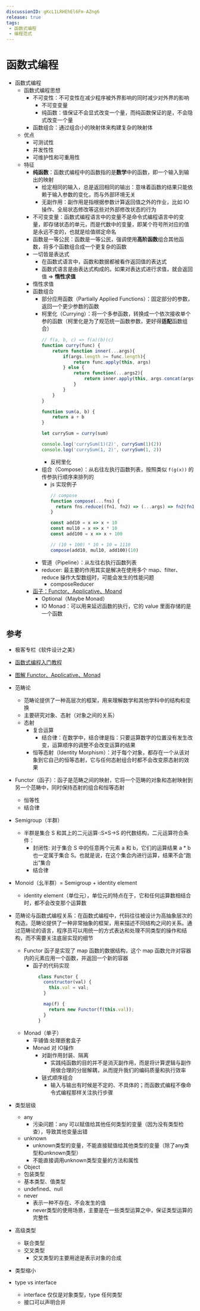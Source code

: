 ```yaml
---
discussionID: gKcL1LRHEhEl6Fm-AZng6
release: true
tags:
 - 函数式编程
 - 编程范式
---
```


# 函数式编程

- 函数式编程
  - 函数式编程思想
    - 不可变性：不可变性在减少程序被外界影响的同时减少对外界的影响
      - 不可变变量
      - 纯函数：值保证不会显式改变一个量，而纯函数保证的是，不会隐式改变一个量
    - 函数组合：通过组合小的映射体来构建复杂的映射体
  - 优点
    - 可测试性
    - 并发性性
    - 可维护性和可重用性
  - 特征
    - **纯函数**：函数式编程中的函数指的是**数学**中的函数，即一个输入到输出的映射
      - 给定相同的输入，总是返回相同的输出：意味着函数的结果只能依赖于输入参数的变化，而与外部环境无关
      - 无副作用：副作用是指根据参数计算返回值之外的作业，比如 IO 操作、全局状态修改等这些对外部修改状态的行为
    - 不可变变量：函数式编程语言中的变量不是命令式编程语言中的变量，即存储状态的单元，而是代数中的变量，即某个符号所对应的值是永远不变的，也就是给值绑定命名
    - 函数是一等公民：函数是一等公民，强调使用**高阶函数**组合其他函数，将多个函数组合成一个更复杂的函数
    - 一切皆是表达式
      - 在函数式语言中，函数和数据都被看作返回值的表达式
      - 函数式语言是由表达式构成的。如果对表达式进行求值，就会返回值 => **惰性求值**
    - 惰性求值
    - 函数组合
      - 部分应用函数（Partially Applied Functions）：固定部分的参数，返回一个更少参数的函数
      - 柯里化（Currying）：将一个多参函数，转换成一个依次接收单个参的函数（柯里化是为了规范统一函数参数，更好得**适配**函数组合）
        ```js
        // f(a, b, c) => f(a)(b)(c)
        function curry(func) {
            return function inner(...args){
                if(args.length >= func.length){
                    return func.apply(this, args)
                } else {
                    return function(...args2){
                        return inner.apply(this, args.concat(args2))
                    }
                }
            }
        }

        function sum(a, b) {
            return a + b
        }

        let currySum = curry(sum)

        console.log('currySum(1)(2)', currySum(1)(2))
        console.log('currySum(1, 2)', currySum(1, 2))
        ```
        - 反柯里化
      - 组合（Compose）：从右往左执行函数列表，按照类似  `f(g(x))` 的传参执行顺序来排列的
        - js 实现例子
          ```js
          // compose
          function compose(...fns) {
            return fns.reduce((fn1, fn2) => (...args) => fn2(fn1(...args)))
          }

          const add10 = x => x + 10
          const mul10 = x => x * 10
          const add100 = x => x + 100

          // (10 + 100) * 10 + 10 = 1110
          compose(add10, mul10, add100)(10)
          ```
      - 管道（Pipeline）：从左往右执行函数列表
      - reducer: 最主要的作用其实是解决在使用多个 map、filter、reduce 操作大型数组时，可能会发生的性能问题
        - composeReducer
    - [函子：Functor、Applicative、Moand](#函子functorapplicativemoand)
      - Optional（Maybe Monad）
      - IO Monad：可以用来延迟函数的执行，它的 value 里面存储的是一个函数



## 参考

- 极客专栏《软件设计之美》
- [函数式编程入门教程](https://www.ruanyifeng.com/blog/2017/02/fp-tutorial.html)
- [图解 Functor、Applicative、Monad](https://sxyz.blog/functors-applicatives-and-monads-in-pictures/)



- 范畴论
  - 范畴论提供了一种高层次的框架，用来理解数学和其他学科中的结构和变换
  - 主要研究对象、态射（对象之间的关系）
  - 态射
    - 复合运算
      - 结合律：在数学中，结合律是指：只要运算数字的位置没有发生改变，运算顺序的调整不会改变运算的结果
    - 恒等态射（Identity Morphism）：对于每个对象，都存在一个从该对象到它自己的恒等态射，它与任何态射组合时都不会改变原态射的效果
- Functor（函子）：函子是范畴之间的映射，它将一个范畴的对象和态射映射到另一个范畴中，同时保持态射的组合和恒等态射
  - 恒等性
  - 结合律
- Semigroup（半群）
  - 半群是集合 S 和其上的二元运算·:S×S→S 的代数结构，二元运算符合条件：
    - 封闭性: 对于集合 S 中的任意两个元素 a 和 b，它们的运算结果 a * b 也一定属于集合 S。也就是说，在这个集合内进行运算，结果不会“跑出”集合
    - 结合律
- Monoid（幺半群）= Semigroup + identity element
  - identity element（单位元），单位元的特点在于，它和任何运算数相结合时，都不会改变那个运算数
- 范畴论与函数式编程关系：在函数式编程中，代码往往被设计为高抽象层次的构造。范畴论提供了一种非常抽象的框架，用来描述不同结构之间的关系。通过范畴论的语言，程序员可以用统一的方式表达和处理不同类型的操作和结构，而不需要关注底层实现的细节
  - Functor 函子是实现了 map 函数的数据结构，这个 map 函数允许对容器内的元素应用一个函数，并返回一个新的容器
    - 函子的代码实现
      ```javascript
        class Functor {
          constructor(val) { 
            this.val = val; 
          }

          map(f) {
            return new Functor(f(this.val));
          }
        }
        ```
  - Monad（单子）
    - 平铺值:处理嵌套盒子
    - Monad 对 IO操作
      - 对副作用封装、隔离
        - 实践纯函数的目的并不是消灭副作用，而是将计算逻辑与副作用做合理的分层解耦，从而提升我们的编码质量和执行效率
      - 链式顺序组合
        - 输入与输出有时候是不定的、不具体的；而函数式编程不像命令式编程那样关注执行步骤



- 类型层级
  - any
    - 污染问题：any 可以赋值给其他任何类型的变量（因为没有类型检查），导致其他变量出错
  - unknown
    - unknown类型的变量，不能直接赋值给其他类型的变量（除了any类型和unknown类型）
    - 不能直接调用unknown类型变量的方法和属性
  - Object
  - 包装类型
  - 基本类型、值类型
  - undefined、null
  - never
    - 表示一种不存在、不会发生的值
    - never类型的使用场景，主要是在一些类型运算之中，保证类型运算的完整性
- 高级类型
  - 联合类型
  - 交叉类型 
    - 交叉类型的主要用途是表示对象的合成
- 类型缩小
- type vs interface
  - interface 仅仅是对象类型，type 任何类型
  - 接口可以声明合并



